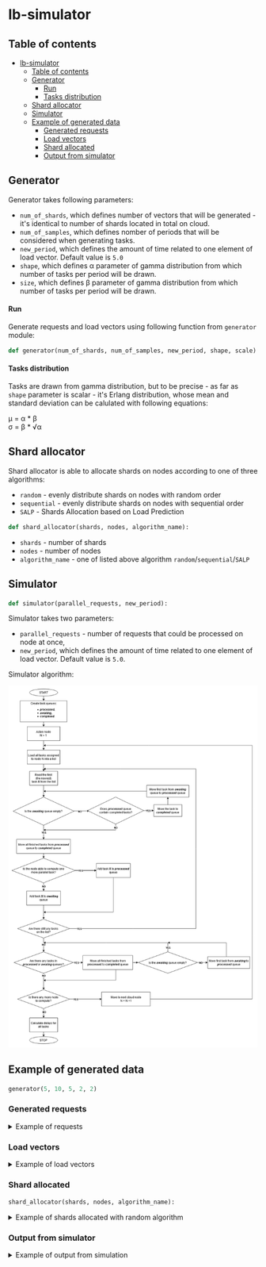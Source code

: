 # lb-simulator

## Table of contents

- [lb-simulator](#lb-simulator)
  * [Table of contents](#table-of-contents)
  * [Generator](#generator)
      - [Run](#run)
      - [Tasks distribution](#tasks-distribution)
  * [Shard allocator](#shard-allocator)
  * [Simulator](#simulator)
  * [Example of generated data](#example-of-generated-data)
    + [Generated requests](#generated-requests)
    + [Load vectors](#load-vectors)
    + [Shard allocated](#shard-allocated)
    + [Output from simulator](#output-from-simulator)

 
## Generator

Generator takes following parameters:
- `num_of_shards`, which defines number of vectors that will be generated - it's identical to number of shards located in total on cloud.
- `num_of_samples`, which defines nomber of periods that will be considered when generating tasks.
- `new_period`, which defines the amount of time related to one element of load vector. Default value is `5.0`
- `shape`, which defines &alpha; parameter of gamma distribution from which number of tasks per period will be drawn.
- `size`, which defines &beta; parameter of gamma distribution from which number of tasks per period will be drawn.
 
#### Run

Generate requests and load vectors using following function from `generator` module:
```python
def generator(num_of_shards, num_of_samples, new_period, shape, scale)
```

#### Tasks distribution

Tasks are drawn from gamma distribution, but to be precise - as far as `shape` parameter is scalar -  it's Erlang distribution, whose mean and standard deviation can be calulated with following equations:

 &mu; = &alpha; * &beta; </br>
 &sigma; =  &beta; * √&alpha;


## Shard allocator

Shard allocator is able to allocate shards on nodes according to one of three algorithms:
- `random` - evenly distribute shards on nodes with random order
- `sequential` - evenly distribute shards on nodes with sequential order
- `SALP` - Shards Allocation based on Load Prediction

```python
def shard_allocator(shards, nodes, algorithm_name):
```

- `shards` - number of shards
- `nodes` - number of nodes
- `algorithm_name` - one of listed above algorithm `random`/`sequential`/`SALP`


## Simulator

```python
def simulator(parallel_requests, new_period):
```

Simulator takes two parameters:
- `parallel_requests` - number of requests that could be processed on node at once,
- `new_period`, which defines the amount of time related to one element of load vector. Default value is `5.0`.


Simulator algorithm:

![simulator algorithm](./simulator/simulator_algorithm_EN.png)


## Example of generated data


```python
generator(5, 10, 5, 2, 2)
```

### Generated requests

<details>
 <summary>
Example of requests
 </summary>
|  id  |timestamp|shard|load  |
|------|---------|-----|------|
|0     |1.56     |1    |12.221|
|1     |2.895    |1    |8.789 |
|2     |3.765    |3    |4.164 |
|3     |10.0     |3    |2.007 |
|4     |10.22    |5    |3.824 |
|5     |10.45    |1    |4.14  |
|6     |10.605   |2    |7.647 |
|7     |12.44    |1    |3.452 |
|8     |14.29    |5    |3.069 |
|9     |16.88    |3    |3.781 |
|10    |19.63    |5    |5.0   |
|11    |20.91    |2    |8.126 |
|12    |23.275   |4    |3.159 |
|13    |23.665   |5    |3.319 |
|14    |25.32    |4    |6.323 |
|15    |25.91    |4    |0.938 |
|16    |25.95    |1    |12.248|
|17    |26.415   |1    |4.473 |
|18    |26.57    |5    |0.577 |
|19    |27.775   |2    |5.004 |
|20    |28.315   |5    |5.905 |
|21    |30.065   |4    |4.648 |
|22    |30.555   |2    |5.702 |
|23    |31.135   |5    |15.114|
|24    |31.195   |4    |3.907 |
|25    |31.505   |3    |0.329 |
|26    |31.62    |3    |3.506 |
|27    |34.13    |4    |4.986 |
|28    |36.065   |2    |9.23  |
|29    |37.085   |1    |0.613 |
|30    |39.42    |2    |2.097 |
|31    |41.39    |5    |0.963 |
|32    |41.42    |4    |4.456 |
|33    |44.585   |4    |1.779 |
|34    |46.305   |5    |2.526 |
|35    |47.535   |2    |2.493 |
|36    |49.105   |5    |2.03  |


</details>

### Load vectors

<details>
 <summary>
Example of load vectors
 </summary>

| [1] | [2] | [3] | [4] | [5] | [6] | [7] | [8] | [9] | [10] | [11] |
|-----|-----|-----|-----|-----|-----|-----|-----|-----|-----|-----|
|3.109|0.0  |4.921|0.178 |0.0   |2.527 |0.178 |2.211|0.0  |0.0  |0.0  |
|0.0  |0.0  |0.879|0.65  |0.818 |1.252 |1.445 |2.154|0.303|1.982|0.006|
|0.247|0.586|0.401|0.624 |0.132 |0.0   |0.742 |0.025|0.0  |0.0  |0.0  |
|0.0  |0.0  |0.0  |0.0   |0.345 |1.411 |2.194 |0.843|0.799|0.448|0.0  |
|0.0  |0.0  |0.907|0.546 |1.193 |0.849 |2.617 |1.0  |0.193|3.152|0.227|



</details>


### Shard allocated

```python
shard_allocator(shards, nodes, algorithm_name):
```

<details>
 <summary>
Example of shards allocated with random algorithm
 </summary>

|shard|node |
|-----|-----|
|1    |2    |
|2    |2    |
|3    |1    |
|4    |1    |
|5    |2    |

</details>


### Output from simulator

<details>
 <summary>
Example of output from simulation
 </summary>

|id   |timestamp|shard|load  |expected_end_time|actual_end_time|delay |
|-----|---------|-----|------|-----------------|---------------|------|
|0    |1.56     |1    |12.221|13.781           |13.781         |0.0   |
|1    |2.895    |1    |8.789 |11.684           |11.684         |0.0   |
|2    |3.765    |3    |4.164 |7.929            |7.929          |0.0   |
|3    |10.0     |3    |2.007 |12.007           |12.007         |0.0   |
|4    |10.22    |5    |3.824 |14.044           |14.044         |0.0   |
|6    |10.605   |2    |7.647 |18.252           |18.252         |0.0   |
|5    |11.684   |1    |4.14  |14.59            |15.824         |1.234 |
|7    |12.44    |1    |3.452 |15.892           |15.892         |0.0   |
|8    |14.29    |5    |3.069 |17.359           |17.359         |0.0   |
|9    |16.88    |3    |3.781 |20.661           |20.661         |0.0   |
|10   |19.63    |5    |5.0   |24.63            |24.63          |0.0   |
|11   |20.91    |2    |8.126 |29.036           |29.036         |0.0   |
|12   |23.275   |4    |3.159 |26.434           |26.434         |0.0   |
|13   |23.665   |5    |3.319 |26.984           |26.984         |0.0   |
|14   |25.32    |4    |6.323 |31.643           |31.643         |0.0   |
|15   |25.91    |4    |0.938 |26.848           |26.848         |0.0   |
|17   |26.434   |1    |4.473 |30.888           |30.907         |0.019 |
|18   |26.57    |5    |0.577 |27.147           |27.147         |0.0   |
|16   |26.848   |1    |12.248|38.198           |39.096         |0.898 |
|19   |27.775   |2    |5.004 |32.779           |32.779         |0.0   |
|20   |28.315   |5    |5.905 |34.22            |34.22          |0.0   |
|22   |30.555   |2    |5.702 |36.257           |36.257         |0.0   |
|21   |30.907   |4    |4.648 |34.713           |35.555         |0.842 |
|25   |31.643   |3    |0.329 |31.834           |31.972         |0.138 |
|24   |31.972   |4    |3.907 |35.102           |35.879         |0.777 |
|23   |32.779   |5    |15.114|46.249           |47.893         |1.644 |
|26   |35.555   |3    |3.506 |35.126           |39.061         |3.935 |
|27   |35.879   |4    |4.986 |39.116           |40.865         |1.749 |
|28   |36.065   |2    |9.23  |45.295           |45.295         |0.0   |
|29   |39.061   |1    |0.613 |37.698           |39.674         |1.976 |
|30   |39.42    |2    |2.097 |41.517           |41.517         |0.0   |
|32   |41.42    |4    |4.456 |45.876           |45.876         |0.0   |
|31   |41.517   |5    |0.963 |42.353           |42.48          |0.127 |
|33   |44.585   |4    |1.779 |46.364           |46.364         |0.0   |
|34   |46.305   |5    |2.526 |48.831           |48.831         |0.0   |
|35   |47.535   |2    |2.493 |50.028           |50.028         |0.0   |
|36   |49.105   |5    |2.03  |51.135           |51.135         |0.0   |

</details>
